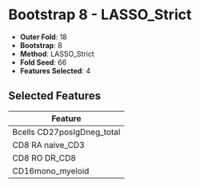 # Bootstrap 8 - LASSO_Strict

- **Outer Fold**: 18
- **Bootstrap**: 8
- **Method**: LASSO_Strict
- **Fold Seed**: 66
- **Features Selected**: 4

## Selected Features

| Feature |
|---------|
| Bcells CD27posIgDneg_total |
| CD8 RA naive_CD3 |
| CD8 RO DR_CD8 |
| CD16mono_myeloid |
